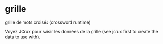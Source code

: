 grille
======

grille de mots croisés (crossword runtime)

Voyez JCrux pour saisir les données de la grille (see jcrux first to create the data to use with).
